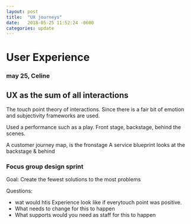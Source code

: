 ```yaml
---
layout: post
title:  "UX journeys"
date:   2018-05-25 11:52:24 -0600
categories: update
---
```


# User Experience
### may 25, Celine

## UX as the sum of all interactions

The touch point theory of interactions. Since there is a fair bit of emotion and subjectivity frameworks are used.

Used a performance such as a play. Front stage, backstage, behind the scenes.

A customer journey map, is the fronstage
A service blueprint looks at the backstage & behind

### Focus group design sprint
Goal: Create the fewest solutions to the most problems

Questions:

- wat would htis Experience look like if everytouch point was positive.
- What needs to change for this to happen
- What supports would you need as staff for this to happen
